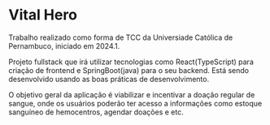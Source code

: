 # Vital Hero

Trabalho realizado como forma de TCC da Universiade Católica de Pernambuco, iniciado em 2024.1.

Projeto fullstack que irá utilizar tecnologias como React(TypeScript) para criação de frontend e SpringBoot(java) para o seu backend. 
Está sendo desenvolvido usando as boas práticas de desenvolvimento.

O objetivo geral da aplicação é viabilizar e incentivar a doação regular de sangue, onde os usuários poderão ter acesso a informações como estoque sanguíneo de hemocentros, agendar doações e etc.
